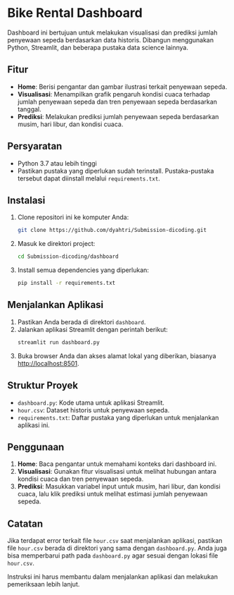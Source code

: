 # Bike Rental Dashboard

Dashboard ini bertujuan untuk melakukan visualisasi dan prediksi jumlah penyewaan sepeda berdasarkan data historis. Dibangun menggunakan Python, Streamlit, dan beberapa pustaka data science lainnya.

## Fitur

- **Home**: Berisi pengantar dan gambar ilustrasi terkait penyewaan sepeda.
- **Visualisasi**: Menampilkan grafik pengaruh kondisi cuaca terhadap jumlah penyewaan sepeda dan tren penyewaan sepeda berdasarkan tanggal.
- **Prediksi**: Melakukan prediksi jumlah penyewaan sepeda berdasarkan musim, hari libur, dan kondisi cuaca.

## Persyaratan

- Python 3.7 atau lebih tinggi
- Pastikan pustaka yang diperlukan sudah terinstall. Pustaka-pustaka tersebut dapat diinstall melalui `requirements.txt`.

## Instalasi

1. Clone repositori ini ke komputer Anda:
   ```bash
   git clone https://github.com/dyahtri/Submission-dicoding.git
   
2. Masuk ke direktori project:
   ```bash
   cd Submission-dicoding/dashboard
   ```
   
3. Install semua dependencies yang diperlukan:
   ```bash
   pip install -r requirements.txt
   ```

## Menjalankan Aplikasi

1. Pastikan Anda berada di direktori `dashboard`.
2. Jalankan aplikasi Streamlit dengan perintah berikut:
   ```bash
   streamlit run dashboard.py
   ```
3. Buka browser Anda dan akses alamat lokal yang diberikan, biasanya [http://localhost:8501](http://localhost:8501).

## Struktur Proyek

- `dashboard.py`: Kode utama untuk aplikasi Streamlit.
- `hour.csv`: Dataset historis untuk penyewaan sepeda.
- `requirements.txt`: Daftar pustaka yang diperlukan untuk menjalankan aplikasi ini.

## Penggunaan

1. **Home**: Baca pengantar untuk memahami konteks dari dashboard ini.
2. **Visualisasi**: Gunakan fitur visualisasi untuk melihat hubungan antara kondisi cuaca dan tren penyewaan sepeda.
3. **Prediksi**: Masukkan variabel input untuk musim, hari libur, dan kondisi cuaca, lalu klik prediksi untuk melihat estimasi jumlah penyewaan sepeda.

## Catatan

Jika terdapat error terkait file `hour.csv` saat menjalankan aplikasi, pastikan file `hour.csv` berada di direktori yang sama dengan `dashboard.py`. Anda juga bisa memperbarui path pada `dashboard.py` agar sesuai dengan lokasi file `hour.csv`.


Instruksi ini harus membantu dalam menjalankan aplikasi dan melakukan pemeriksaan lebih lanjut.
